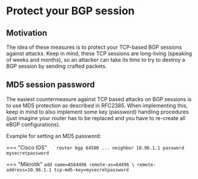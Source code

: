 # Protect your BGP session

## Motivation

The idea of these measures is to protect your TCP-based BGP sessions against attacks. Keep in mind, these TCP sessions are long-living (speaking of weeks and months), so an attacker can take its time to try to destroy a BGP session by sending crafted packets.

## MD5 session password

The easiest countermeasure against TCP based attacks on BGP sessions is to use  MD5 protection as described in RFC2385. When implementing this, keep in mind to also implement some key (password) handling procedures (just imagine your router has to be replaced and you have to re-create all eBGP configurations).

Example for setting an MD5 password:

=== "Cisco IOS"
    ```   
    router bgp 64500
    ...
    neighbor 10.96.1.1 password mysecretpassword
    ```

=== "Mikrotik"
    ```
    add name=AS64496 remote-as=64496 \
        remote-address=10.96.1.1 tcp-md5-key=mysecretpassword
    ```


